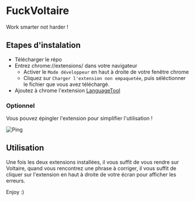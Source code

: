 # FuckVoltaire
Work smarter not harder !

## Etapes d'instalation

 - Télécharger le répo
 - Entrez chrome://extensions/ dans votre navigateur
    - Activer le `Mode développeur` en haut à droite de votre fenêtre chrome
    - Cliquez sur `Charger l'extension non empaquetée`, puis séléctionner le fichier que vous avez téléchargé.
- Ajoutez à chrome l'extension [LanguageTool](https://chrome.google.com/webstore/detail/grammar-spell-checker-%E2%80%94-l/oldceeleldhonbafppcapldpdifcinji?hl=fr) 

### Optionnel
Vous pouvez épingler l'extension pour simplifier l'utilisation !

![Ping](https://media.discordapp.net/attachments/1010611126125465670/1049014909096165396/image.png)


## Utilisation 
Une fois les deux extensions installées, il vous suffit de vous rendre sur Voltaire, quand vous rencontrez une phrase à corriger, il vous suffit de cliquer sur l'extension en haut à droite de votre écran pour afficher les erreurs.

Enjoy :)
